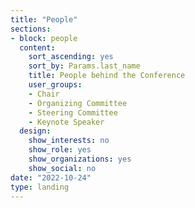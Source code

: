 ```yaml
---
title: "People"
sections:
- block: people
  content:
    sort_ascending: yes
    sort_by: Params.last_name
    title: People behind the Conference
    user_groups:
    - Chair
    - Organizing Committee
    - Steering Committee
    - Keynote Speaker
  design:
    show_interests: no
    show_role: yes
    show_organizations: yes
    show_social: no
date: "2022-10-24"
type: landing
---
```


